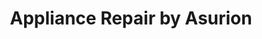 ---
title: "Appliance Repair by Asurion"
url: /burleson/appliance-repair-by-asurion/
shop: appliance
---